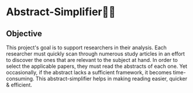 # Abstract-Simplifier📄🔥
## Objective

This project's goal is to support researchers in their analysis. Each researcher must quickly scan through numerous study articles in an effort to discover the ones that are relevant to the subject at hand. In order to select the applicable papers, they must read the abstracts of each one. Yet occasionally, if the abstract lacks a sufficient framework, it becomes time-consuming. This abstract-simplifier helps in making reading easier, quicker & efficient.

